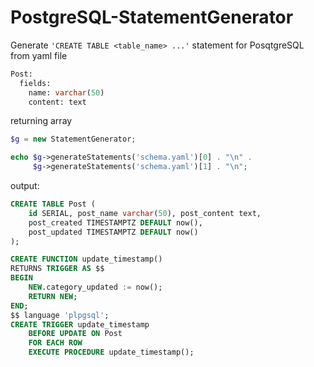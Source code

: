 # PostgreSQL-StatementGenerator
Generate ```'CREATE TABLE <table_name> ...'``` statement for PosqtgreSQL<br>
from yaml file<br>

```sql
Post:
  fields:
    name: varchar(50)
    content: text
```

returning array
```php
$g = new StatementGenerator;

echo $g->generateStatements('schema.yaml')[0] . "\n" .
     $g->generateStatements('schema.yaml')[1] . "\n";
```

output:
```sql
CREATE TABLE Post (
	id SERIAL, post_name varchar(50), post_content text,
	post_created TIMESTAMPTZ DEFAULT now(),
	post_updated TIMESTAMPTZ DEFAULT now()
);

CREATE FUNCTION update_timestamp()	
RETURNS TRIGGER AS $$
BEGIN
    NEW.category_updated := now();
    RETURN NEW;	
END;
$$ language 'plpgsql';
CREATE TRIGGER update_timestamp
	BEFORE UPDATE ON Post
	FOR EACH ROW
	EXECUTE PROCEDURE update_timestamp();
```
